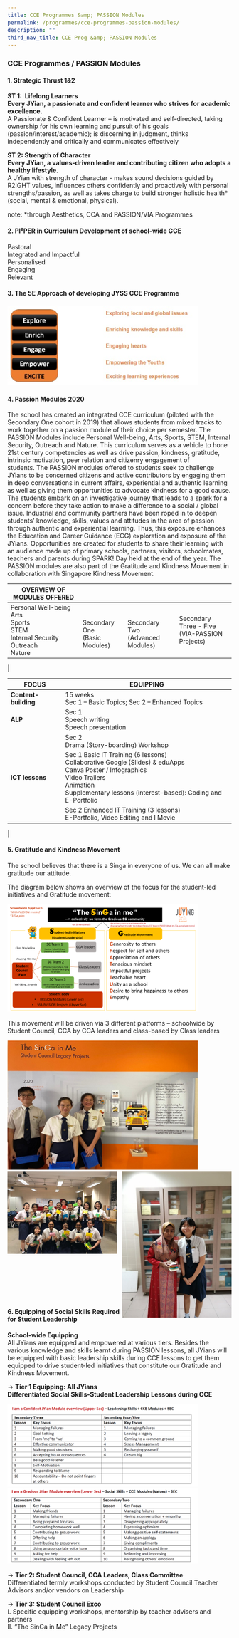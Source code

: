 ```yaml
---
title: CCE Programmes &amp; PASSION Modules
permalink: /programmes/cce-programmes-passion-modules/
description: ""
third_nav_title: CCE Prog &amp; PASSION Modules
---
```

### **CCE Programmes / PASSION Modules**

#### **1. Strategic Thrust 1&amp;2**

**ST 1:&nbsp; Lifelong Learners<br>
Every JYian, a passionate and confident learner who strives for academic excellence.**<br>
A Passionate &amp; Confident Learner – is motivated and self-directed, taking ownership for his own learning and pursuit of his goals (passion/interest/academic); is discerning in judgment, thinks independently and critically and communicates effectively

**ST 2:  Strength of Character<br>
Every JYian, a values-driven leader and contributing citizen who adopts a healthy lifestyle.**<br>
A JYian with strength of character -  makes sound decisions guided by R2IGHT values, influences others confidently and proactively with personal strengths/passion, as well as takes charge to build stronger holistic health* (social, mental &amp; emotional, physical).

note:  *through Aesthetics, CCA and PASSION/VIA Programmes

#### **2. PI²PER in Curriculum Development of school-wide CCE**
Pastoral<br>
Integrated and Impactful<br>
Personalised<br>
Engaging<br>
Relevant

#### **3. The 5E Approach of developing JYSS CCE Programme**

<img src="/images/cce1.jpg" style="width:85%">

#### **4. Passion Modules 2020**
The school has created an integrated CCE curriculum (piloted with the Secondary One cohort in 2019) that allows students from mixed tracks to work together on a passion module of their choice per semester. The PASSION Modules include Personal Well-being, Arts, Sports, STEM, Internal Security, Outreach and Nature. This curriculum serves as a vehicle to hone 21st&nbsp;century competencies as well as drive passion, kindness, gratitude, intrinsic motivation, peer relation and citizenry engagement of students.&nbsp;The PASSION modules offered to students&nbsp;seek to challenge JYians to be concerned citizens and active contributors by engaging them in deep conversations in current affairs, experiential and authentic learning as well as giving them opportunities to advocate kindness for a good cause. The students embark on an investigative journey that leads to a spark for a concern before they take action to make a difference to a social / global issue.&nbsp;Industrial and community partners have been roped in to deepen students’ knowledge, skills, values and attitudes in the area of passion through authentic and experiential learning. Thus, this exposure enhances the Education and Career Guidance (ECG) exploration and exposure of the JYians. Opportunities are created for students to share their learning with an audience made up of primary schools, partners, visitors, schoolmates, teachers and parents during SPARK! Day held at the end of the year. The PASSION modules are also part of the Gratitude and Kindness Movement in collaboration with Singapore Kindness Movement.

| OVERVIEW OF MODULES OFFERED |  |  |  |
|---|---|---|---|
| Personal Well-being<br>Arts<br>Sports<br>STEM<br>Internal Security<br>Outreach<br>Nature |  <br>Secondary One<br>(Basic Modules) |  <br>Secondary Two<br>(Advanced Modules) |  <br>Secondary Three - Five<br>(VIA-PASSION Projects)<br> <br>  |
|

| FOCUS | EQUIPPING |
|---|---|
| **Content-building** | 15 weeks<br>Sec 1 – Basic Topics; Sec 2 – Enhanced Topics |
| **ALP** | Sec 1<br>Speech writing<br>Speech presentation |
|  | Sec 2<br>Drama (Story-boarding) Workshop |
| **ICT lessons** | Sec 1 Basic IT Training (6 lessons)<br>Collaborative Google (Slides) &amp; eduApps<br>Canva Poster / Infographics<br>Video Trailers<br>Animation<br>Supplementary lessons (interest-based): Coding and E-Portfolio |
|  | Sec 2 Enhanced IT Training (3 lessons)<br>E-Portfolio, Video Editing and I Movie |
|

#### **5. Gratitude and Kindness Movement**

The school believes that there is a Singa in everyone of us. We can all make gratitude our attitude.

The diagram below shows an overview of the focus for the student-led initiatives and Gratitude movement:

<img src="/images/cce2.jpg" style="width:85%">

This movement will be driven via 3 different platforms – schoolwide by Student Council, CCA by CCA leaders and class-based by Class leaders

<img src="/images/cce3.jpg" style="width:85%">

<br clear="left">

<img src="/images/cce4.jpg" style="width:49%" align="left">
<img src="/images/cce5.jpg" style="width:49%" align="right">

<br clear="left">
<br><br><br><br><br><br>

#### **6. Equipping of Social Skills Required for Student Leadership**
**School-wide Equipping**<br>
All JYians are equipped and empowered at various tiers. Besides the various knowledge and skills learnt during PASSION lessons, all JYians will be equipped with basic leadership skills during CCE lessons to get them equipped to drive student-led initiatives that constitute our Gratitude and Kindness Movement.

-&gt; **Tier 1 Equipping: All JYians**<br>
**Differentiated Social Skills-Student Leadership Lessons during CCE**

<img src="/images/cce6.jpg" style="width:85%">

<img src="/images/cce7.jpg" style="width:85%">

-&gt; **Tier 2: Student Council, CCA Leaders, Class Committee**<br>
Differentiated termly workshops conducted by Student Council Teacher Advisors and/or vendors on Leadership 

-&gt; **Tier 3: Student Council Exco**<br>
I. Specific equipping workshops, mentorship by teacher advisers and partners<br>
II. “The SinGa in Me” Legacy Projects